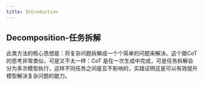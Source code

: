```yaml
---
title: Introduction
---
```


## Decomposition-任务拆解

此类方法的核心思想是：将复杂问题拆解成一个个简单的问题来解决。这个跟CoT的思考非常类似，可是又不太一样：CoT 是在一次生成中完成，可是任务拆解会分为多次模型执行，这样不同任务之间是互不影响的，实践证明这是可以有效提升模型解决复杂问题的能力。

